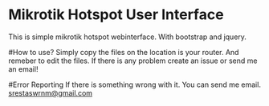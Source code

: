 # Mikrotik Hotspot User Interface
This is simple mikrotik hotspot webinterface. With bootstrap and jquery.  

#How to use?
Simply copy the files on the location is your router. And remeber to edit the files. If there is any problem create an issue or send me an email!

#Error Reporting
If there is something wrong with it. You can send me email.
srestaswrnm@gmail.com
